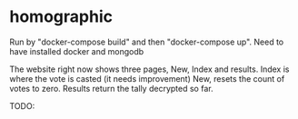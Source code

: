 # homographic

Run by "docker-compose build" and then "docker-compose up".
Need to have installed docker and mongodb 

The website right now shows three pages, New, Index and results.
Index is where the vote is casted (it needs improvement)
New, resets the count of votes to zero.
Results return the tally decrypted so far.

TODO:

